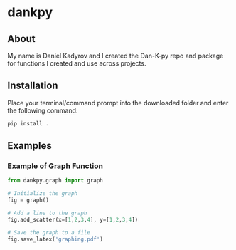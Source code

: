 # dankpy

## About

My name is Daniel Kadyrov and I created the Dan-K-py repo and package for functions I created and use across projects. 

## Installation

Place your terminal/command prompt into the downloaded folder and enter the following command:

```bash
pip install . 
```


## Examples

### Example of Graph Function

```python
from dankpy.graph import graph 

# Initialize the graph
fig = graph()

# Add a line to the graph
fig.add_scatter(x=[1,2,3,4], y=[1,2,3,4])

# Save the graph to a file
fig.save_latex('graphing.pdf')
```
